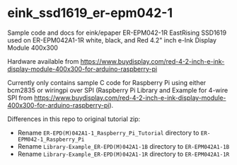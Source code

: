 # eink_ssd1619_er-epm042-1

Sample code and docs for eink/epaper ER-EPM042-1R EastRising SSD1619 used on ER-EPM042A1-1R white, black, and Red 4.2" inch e-Ink Display Module 400x300

Hardware available from https://www.buydisplay.com/red-4-2-inch-e-ink-display-module-400x300-for-arduino-raspberry-pi

Currently only contains sample C code for Raspberry Pi using either bcm2835 or wiringpi over SPI (Raspberry Pi Library and Example for 4-wire SPI from https://www.buydisplay.com/red-4-2-inch-e-ink-display-module-400x300-for-arduino-raspberry-pi).

Differences in this repo to original tutorial zip:

  * Rename `ER-EPD(M)042A1-1_Raspberry_Pi_Tutorial` directory to `ER-EPM042-1_Raspberry_Pi`
  * Rename `Library-Example_ER-EPD(M)042A1-1B` directory to `ER-EPM042A1-1B`
  * Rename `Library-Example_ER-EPD(M)042A1-1R` directory to `ER-EPM042A1-1R`

